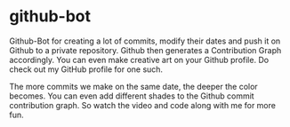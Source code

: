 # github-bot
Github-Bot for creating a lot of commits, modify their dates and push it on Github to a private repository.
Github then generates a Contribution Graph accordingly. You can even make creative art on your Github profile. Do check out my GitHub profile for one such.

The more commits we make on the same date, the deeper the color becomes. You can even add different shades to the Github commit contribution graph. So watch the video and code along with me for more fun.
